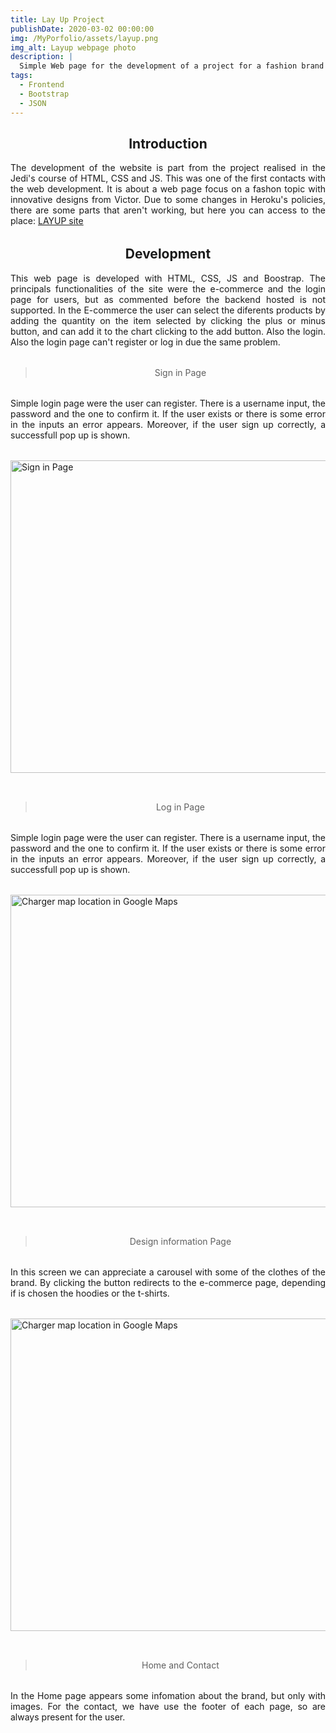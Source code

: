 ```yaml
---
title: Lay Up Project
publishDate: 2020-03-02 00:00:00
img: /MyPorfolio/assets/layup.png
img_alt: Layup webpage photo
description: |
  Simple Web page for the development of a project for a fashion brand
tags:
  - Frontend
  - Bootstrap
  - JSON
---
```



<h2 class="center"> Introduction </h2>
<p>The development of the website is part from the project realised in the Jedi's course of HTML, CSS and JS. This was one of the first contacts with the web development. It is about a web page focus on a fashon topic with innovative designs from Victor. Due to some changes in Heroku's policies, there are some parts that aren't working, but here you can access to the place: <a href="https://mikierxxv.github.io/LAYUP/" title="layup">LAYUP site</a></p>

<h2 class="center"> Development </h2>
<p>This web page is developed with HTML, CSS, JS and Boostrap. The principals functionalities of the site were the e-commerce and the login page for users, but as commented before the backend hosted is not supported. In the E-commerce the user can select the diferents products by adding the quantity on the item selected by clicking the plus or minus button, and can add it to the chart clicking to the add button. Also the login. Also the login page can't register or log in due the same problem.</p>

><p class="center" >Sign in Page</p>
<p>Simple login page were the user can register. There is a username input, the password and the one to confirm it. If the user exists or there is some error in the inputs an error appears. Moreover, if the user sign up correctly, a successfull pop up is shown.</p>

<img class="images" height="500" width="650"  alt="Sign in Page" src="/MyPorfolio/assets/layup/register.png"/>

><p class="center" >Log in Page</p>
<p>Simple login page were the user can register. There is a username input, the password and the one to confirm it. If the user exists or there is some error in the inputs an error appears. Moreover, if the user sign up correctly, a successfull pop up is shown.</p>

<img class="images" height="500" width="650"  alt="Charger map location in Google Maps" src="/MyPorfolio/assets/layup/login.png"/>

><p class="center" >Design information Page</p>
<p>In this screen we can appreciate a carousel with some of the clothes of the brand. By clicking the button redirects to the e-commerce page, depending if is chosen the hoodies or the t-shirts.</p>

<img class="images" height="500" width="650"  alt="Charger map location in Google Maps" src="/MyPorfolio/assets/layup/style.png"/>

><p class="center" >Home and Contact</p>
<p>In the Home page appears some infomation about the brand, but only with images. For the contact, we have use the footer of each page, so are always present for the user.</p>

<style> 
  p {
    text-align: justify;
    margin-bottom: 2rem;
  }

  .center {
    text-align: center;
  }

  @media screen (max-width: 470px) {
    .images {
      margin-left: 0rem;
    }
  }

  @media (min-width: 689px) {
    .images {
      margin-left: 0rem;
      margin-bottom: 2rem;
    }
  }
</style>
